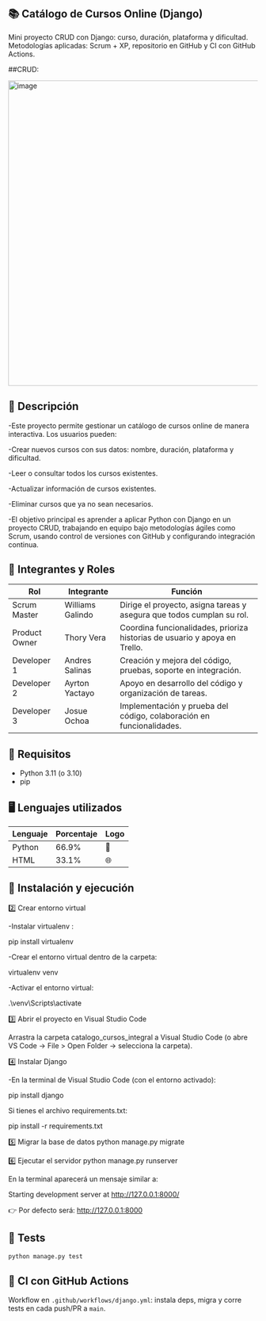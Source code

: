 ## **📚 Catálogo de Cursos Online (Django)**


Mini proyecto CRUD con Django: curso, duración, plataforma y dificultad.
Metodologías aplicadas: Scrum + XP, repositorio en GitHub y CI con GitHub Actions.

##CRUD:

<img width="1245" height="616" alt="image" src="https://github.com/user-attachments/assets/126db778-fa7a-4a50-b501-a097b35cf1c9" />


## **🚀 Descripción**


-Este proyecto permite gestionar un catálogo de cursos online de manera interactiva. Los usuarios pueden:

-Crear nuevos cursos con sus datos: nombre, duración, plataforma y dificultad.

-Leer o consultar todos los cursos existentes.

-Actualizar información de cursos existentes.

-Eliminar cursos que ya no sean necesarios.

-El objetivo principal es aprender a aplicar Python con Django en un proyecto CRUD, trabajando en equipo bajo metodologías ágiles como Scrum, usando control de versiones con GitHub y configurando integración continua.


## **👥 Integrantes y Roles**

| Rol           | Integrante      | Función                                                                   |
|---------------|-----------------|-------------------------------------------------------------------------  |
| Scrum Master  | Williams Galindo| Dirige el proyecto, asigna tareas y asegura que todos cumplan su rol.     |
| Product Owner | Thory Vera      | Coordina funcionalidades, prioriza historias de usuario y apoya en Trello.|
| Developer 1   | Andres Salinas  | Creación y mejora del código, pruebas, soporte en integración.            |
| Developer 2   | Ayrton Yactayo  | Apoyo en desarrollo del código y organización de tareas.                  |
| Developer 3   | Josue Ochoa     | Implementación y prueba del código, colaboración en funcionalidades.      |


## **🚀 Requisitos**
- Python 3.11 (o 3.10)
- pip

  
## **🖥️ Lenguajes utilizados**

| Lenguaje | Porcentaje | Logo |
|----------|------------|------|
| Python   | 66.9%      | 🐍 |
| HTML     | 33.1%      | 🌐 |

## **🔧 Instalación y ejecución**



2️⃣ Crear entorno virtual

-Instalar virtualenv :

pip install virtualenv


-Crear el entorno virtual dentro de la carpeta:

virtualenv venv


-Activar el entorno virtual:

.\venv\Scripts\activate

3️⃣ Abrir el proyecto en Visual Studio Code

Arrastra la carpeta catalogo_cursos_integral a Visual Studio Code
(o abre VS Code → File > Open Folder → selecciona la carpeta).

4️⃣ Instalar Django

-En la terminal de Visual Studio Code (con el entorno activado):

pip install django


Si tienes el archivo requirements.txt:

pip install -r requirements.txt

5️⃣ Migrar la base de datos
python manage.py migrate

6️⃣ Ejecutar el servidor
python manage.py runserver


En la terminal aparecerá un mensaje similar a:

Starting development server at http://127.0.0.1:8000/


👉 Por defecto será: http://127.0.0.1:8000


 ## **🧪 Tests**
```bash
python manage.py test
```


## **🤖 CI con GitHub Actions**
Workflow en `.github/workflows/django.yml`: instala deps, migra y corre tests en cada push/PR a `main`.
